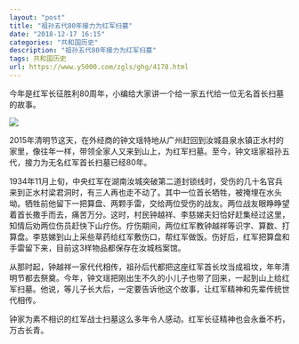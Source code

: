 ```yaml
---
layout: "post"
title: "祖孙五代80年接力为红军扫墓"
date: "2018-12-17 16:15"
categories: "共和国历史"
description: "祖孙五代80年接力为红军扫墓"
tags: 共和国历史
url: https://www.y5000.com/zgls/ghg/4178.html
---
```






今年是红军长征胜利80周年，小编给大家讲一个给一家五代给一位无名首长扫墓的故事。

![](https://img.y5000.com/uploads/allimg/161031/8-1610310ZR95T.jpg)

2015年清明节这天，在外经商的钟文瑶特地从广州赶回到汝城县泉水镇正水村的家里，像往年一样，带领全家人又来到山上，为红军扫墓。至今，钟文瑶家祖孙五代，接力为无名红军首长扫墓已经80年。

1934年11月上旬，中央红军在湖南汝城突破第二道封锁线时，受伤的几十名官兵来到正水村梁君洞时，有三人再也走不动了。其中一位首长牺牲，被掩埋在水头坳。牺牲前他留下一把算盘、两颗手雷，交给两位受伤的战友。两位战友眼睁睁望着首长撒手而去，痛苦万分。这时，村民钟越祥、李慈娣夫妇恰好赶集经过这里，知情后劝两位伤员赶快下山疗伤。疗伤期间，两位红军教钟越祥等识字、算数、打算盘。李慈娣到山上采些草药给红军敷伤口，帮红军做饭。伤好后，红军把算盘和手雷留下来，目前这3样物品都保存在汝城档案馆。

从那时起，钟越祥一家代代相传，祖孙后代都把这座红军首长坟当成祖坟，年年清明节都去祭奠。今年，钟文瑶把刚出生不久的小儿子也带了回来，一起到山上给红军扫墓。他说，等儿子长大后，一定要告诉他这个故事，让红军精神和先辈传统世代相传。

钟家为素不相识的红军战士扫墓这么多年令人感动。红军长征精神也会永垂不朽，万古长青。
